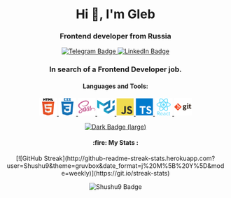 <h1 align="center">Hi 👋, I'm Gleb</h1>
<h3 align="center">Frontend developer from Russia</h3>

<div id="badges" align="center" >
   <a href="https://t.me/glebpokotilo">
    <img src="https://img.shields.io/badge/Telegram-1A1B26?style=for-the-badge&logo=telegram&logoColor=white" alt="Telegram Badge"/>
   </a>
     <a href="https://Shushu9.github.io/Portfolio/">
    <img src="https://img.shields.io/badge/Portfolio-1A1B26?style=for-the-badge&logo=javascript&logoColor=white" alt="LinkedIn Badge"/>
  </a>
</div>

<h3 align="center"> In search of a Frontend Developer job.</h4>

<h4 align="center">Languages and Tools:</h3>
<p align="center"> 
<a href="https://www.w3.org/html/" target="_blank" rel="noreferrer"> 
      <img src="https://raw.githubusercontent.com/devicons/devicon/master/icons/html5/html5-original-wordmark.svg" alt="html5" width="40" height="40"/> 
</a> 
<a href="https://www.w3.org/Style/CSS/" target="_blank" rel="noreferrer"> 
      <img src="https://github.com/devicons/devicon/blob/master/icons/css3/css3-plain-wordmark.svg" alt="CSS3" width="40" height="40"/> 
</a> 
<a href="https://sass-lang.com" target="_blank" rel="noreferrer"> 
   <img src="https://raw.githubusercontent.com/devicons/devicon/master/icons/sass/sass-original.svg" alt="sass" width="40" height="40"/> 
</a> 
<a href="https://mui.com/" target="_blank" rel="noreferrer"> 
      <img src="https://github.com/devicons/devicon/blob/master/icons/materialui/materialui-original.svg" alt="MUI" width="40" height="40"/> 
</a> 
   <a href="https://developer.mozilla.org/en-US/docs/Web/JavaScript" target="_blank" rel="noreferrer"> 
      <img src="https://raw.githubusercontent.com/devicons/devicon/master/icons/javascript/javascript-original.svg" alt="javascript" width="40" height="40"/>
   </a> 
   <a href="https://www.typescriptlang.org/" target="_blank" rel="noreferrer"> 
      <img src="https://raw.githubusercontent.com/devicons/devicon/master/icons/typescript/typescript-original.svg" alt="typescript" width="40" height="40"/>
   </a>  
   <a href="https://reactjs.org/" target="_blank" rel="noreferrer">
      <img src="https://raw.githubusercontent.com/devicons/devicon/master/icons/react/react-original-wordmark.svg" alt="react" width="40" height="40"/> 
   </a>
<a href="https://git-scm.com/" target="_blank" rel="noreferrer"> 
      <img src="https://github.com/devicons/devicon/blob/master/icons/git/git-original-wordmark.svg" alt="git" width="40" height="40"/> 
 </a> 
 
</p>

<p align="center">
  <a href="https://www.codewars.com/users/Shushu9" target="_blank">
    <img alt="Dark Badge (large)" class="hidden dark:block" src="https://www.codewars.com/users/Shushu9/badges/large">
  </a>
</p>

<div id="stats" align="center" >
   <h4 align="center">:fire: My Stats :</h3>
[![GitHub Streak](http://github-readme-streak-stats.herokuapp.com?user=Shushu9&theme=gruvbox&date_format=j%20M%5B%20Y%5D&mode=weekly)](https://git.io/streak-stats)
</div>

<p align="center"> <img src="https://komarev.com/ghpvc/?username=Shushu9&label=Profile%20views&color=0e75b6&style=flat" alt="Shushu9 Badge" /> </p>

